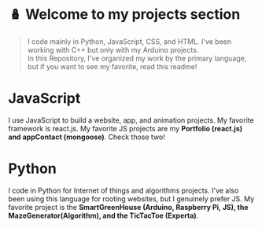 # :nesting_dolls:  Welcome to my projects section

> I code mainly in Python, JavaScript, CSS, and HTML. I've been working with C++ but only with my Arduino projects. <br>
> In this Repository, I've organized my work by the primary language, but if you want to see my favorite, read this readme! 

# JavaScript

I use JavaScript to build a website, app, and animation projects. My favorite framework is react.js. 
My favorite JS projects are my **Portfolio (react.js) and appContact (mongoose)**. Check those two! 

# Python

I code in Python for Internet of things and algorithms projects. I've also been using this language for rooting websites, but I genuinely prefer JS. 
My favorite project is the **SmartGreenHouse (Arduino, Raspberry Pi, JS), the MazeGenerator(Algorithm), and the TicTacToe (Experta)**.
